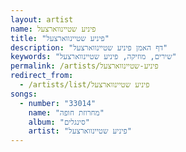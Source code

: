 ```yaml
---
layout: artist
name: פיניע שטיינווארצעל
title: "פיניע שטיינווארצעל"
description: "דף האמן פיניע שטיינווארצעל"
keywords: "שירים, מוזיקה, פיניע שטיינווארצעל"
permalink: /artists/פיניע-שטיינווארצעל
redirect_from:
  - /artists/list/פיניע שטיינווארצעל
songs:
  - number: "33014"
    name: "מחרוזת חופה"
    album: "סינגלים"
    artist: "פיניע שטיינווארצעל"
---
```

